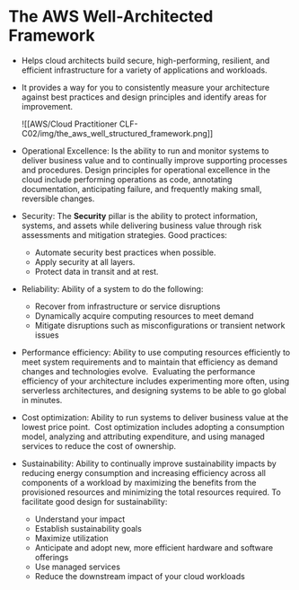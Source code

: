 # The AWS Well-Architected Framework
- Helps cloud architects build secure, high-performing, resilient, and efficient infrastructure for a variety of applications and workloads.
- It provides a way for you to consistently measure your architecture against best practices and design principles and identify areas for improvement.

	![[AWS/Cloud Practitioner CLF-C02/img/the_aws_well_structured_framework.png]]

- Operational Excellence: Is the ability to run and monitor systems to deliver business value and to continually improve supporting processes and procedures. Design principles for operational excellence in the cloud include performing operations as code, annotating documentation, anticipating failure, and frequently making small, reversible changes.
- Security: The **Security** pillar is the ability to protect information, systems, and assets while delivering business value through risk assessments and mitigation strategies. Good practices:
	- Automate security best practices when possible.
	- Apply security at all layers.
	- Protect data in transit and at rest.
- Reliability: Ability of a system to do the following:
	- Recover from infrastructure or service disruptions
	- Dynamically acquire computing resources to meet demand
	- Mitigate disruptions such as misconfigurations or transient network issues
- Performance efficiency: Ability to use computing resources efficiently to meet system requirements and to maintain that efficiency as demand changes and technologies evolve.  Evaluating the performance efficiency of your architecture includes experimenting more often, using serverless architectures, and designing systems to be able to go global in minutes.
- Cost optimization: Ability to run systems to deliver business value at the lowest price point.  Cost optimization includes adopting a consumption model, analyzing and attributing expenditure, and using managed services to reduce the cost of ownership.
- Sustainability: Ability to continually improve sustainability impacts by reducing energy consumption and increasing efficiency across all components of a workload by maximizing the benefits from the provisioned resources and minimizing the total resources required. To facilitate good design for sustainability:
	- Understand your impact
	- Establish sustainability goals
	- Maximize utilization
	- Anticipate and adopt new, more efficient hardware and software offerings
	- Use managed services
	- Reduce the downstream impact of your cloud workloads
